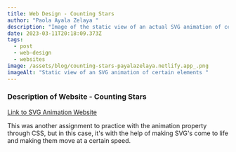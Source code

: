 ```yaml
---
title: Web Design - Counting Stars
author: "Paola Ayala Zelaya "
description: "Image of the static view of an actual SVG animation of certain elements "
date: 2023-03-11T20:18:09.373Z
tags:
  - post
  - web-design
  - websites
image: /assets/blog/counting-stars-payalazelaya.netlify.app_.png
imageAlt: "Static view of an SVG animation of certain elements "
---
```

### D﻿escription of Website - Counting Stars

[L﻿ink to SVG Animation Website](https://counting-stars-payalazelaya.netlify.app/)

T﻿his was another assignment to practice with the animation property through CSS, but in this case, it's with the help of making SVG's come to life and making them move at a certain speed.